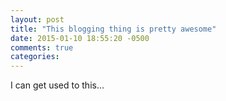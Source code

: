 ```yaml
---
layout: post
title: "This blogging thing is pretty awesome"
date: 2015-01-10 18:55:20 -0500
comments: true
categories: 
---
```


I can get used to this...
